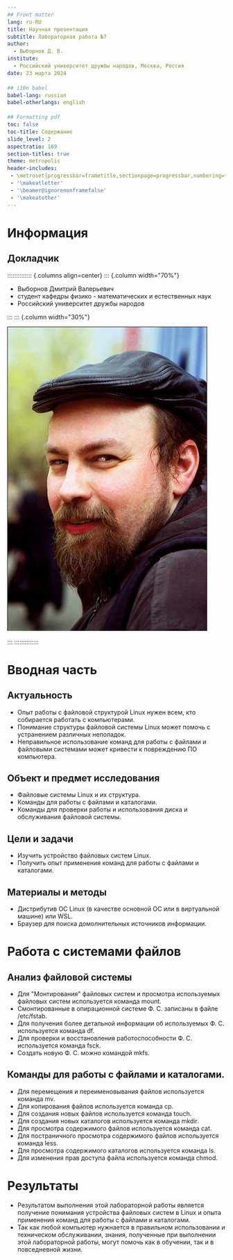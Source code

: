 ```yaml
---
## Front matter
lang: ru-RU
title: Научная презентация
subtitle: Лабораторная работа №7
author:
  - Выборнов Д. В.
institute:
  - Российский университет дружбы народов, Москва, Россия
date: 23 марта 2024

## i18n babel
babel-lang: russian
babel-otherlangs: english

## Formatting pdf
toc: false
toc-title: Содержание
slide_level: 2
aspectratio: 169
section-titles: true
theme: metropolis
header-includes:
 - \metroset{progressbar=frametitle,sectionpage=progressbar,numbering=fraction}
 - '\makeatletter'
 - '\beamer@ignorenonframefalse'
 - '\makeatother'
---
```


# Информация

## Докладчик

:::::::::::::: {.columns align=center}
::: {.column width="70%"}

  * Выборнов Дмитрий Валерьевич
  * студент кафедры физико - математических и естественных наук
  * Российский университет дружбы народов

:::
::: {.column width="30%"}

![](./image/kulyabov.jpg)

:::
::::::::::::::

# Вводная часть

## Актуальность

- Опыт работы с файловой структурой Linux нужен всем, кто собирается работать с компьютерами.
- Понимание структуры файловой системы Linux может помочь с устранением различных неполадок.
- Неправильное использование команд для работы с файлами и файловыми системами может кривести к повреждению ПО компьютера.

## Объект и предмет исследования

- Файловые системы Linux и их структура.
- Команды для работы с файлами и каталогами.
- Команды для проверки работы и использования диска и обслуживания файловой системы.

## Цели и задачи

- Изучить устройство файловых систем Linux.
- Получить опыт применения команд для работы с файлами и каталогами.

## Материалы и методы

- Дистрибутив ОС Linux (в качестве основной ОС или в виртуальной машине) или WSL.
- Браузер для поиска домолнительных источников информации.

# Работа с системами файлов

## Анализ файловой системы

- Для "Монтирования" файловых систем и просмотра используемых файловых систем используется команда mount.
- Смонтированные в опирационной системе Ф. С. записаны в файле /etc/fstab.
- Для получения более детальной информации об используемых Ф. С. используется команда df.
- Для проверки и восстановления работоспособности Ф. С. используется команда fsck.
- Создать новую Ф. С. можно командой mkfs.

## Команды для работы с файлами и каталогами.

- Для перемещения и переименовывания файлов используется команда mv.
- Для копирования файлов используется команда cp.
- Для создания новых файлов используется команда touch.
- Для создания новых каталогов используется команда mkdir.
- Для просмотра содержимого файлов используется команда cat.
- Для постраничного просмотра содержимого файлов используется команда less.
- Для просмотра содержимого каталогов используется команда ls.
- Для изменения прав доступа файла используется команда chmod.

# Результаты

- Результатом выполнения этой лабораторной работы является получение понимания устройства файловых систем в Linux и опыта применения команд для работы с файлами и каталогами.
- Так как любой компьютер нужнается в правильном использовании и техническом обслуживании, знания, полученные при выполнении этой лабораторной работы, могут помочь как в обучении, так и в повседневной жизни.
